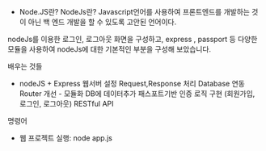 * Node.JS란?
NodeJs란? Javascript언어를 사용하여 프론트엔드를 개발하는 것이 아닌 백 엔드 개발을 할 수 있도록 고안된 언어이다.

nodeJs를 이용한 로그인, 로그아웃 화면을 구성하고, express , passport 등 다양한 모듈을 사용하여 nodeJs에 대한 기본적인 부분을 구성해 보았습니다.

배우는 것들

- nodeJS + Express 웹서버 설정 Request,Response 처리 Database 연동 Router 개선 - 모듈화 DB에 데이터추가 패스포트기반 인증 로직 구현 (회원가입, 로그인, 로그아웃) RESTful API


명령어
- 웹 프로젝트 실행: node app.js
